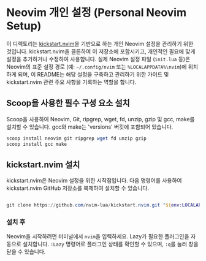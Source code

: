 # Neovim 개인 설정 (Personal Neovim Setup)

이 디렉토리는 [kickstart.nvim](https://github.com/nvim-lua/kickstart.nvim)을 기반으로 하는 개인 Neovim 설정을 관리하기 위한 것입니다.
kickstart.nvim을 클론하여 이 저장소에 포함시키고, 개인적인 필요에 맞게 설정을 추가하거나 수정하여 사용합니다.
실제 Neovim 설정 파일 (`init.lua` 등)은 Neovim의 표준 설정 경로 (예: `~/.config/nvim` 또는 `%LOCALAPPDATA%\nvim`)에 위치하게 되며, 이 README는 해당 설정을 구축하고 관리하기 위한 가이드 및 kickstart.nvim 관련 주요 사항을 기록하는 역할을 합니다.

## Scoop을 사용한 필수 구성 요소 설치

Scoop을 사용하여 Neovim, Git, ripgrep, wget, fd, unzip, gzip 및 gcc, make를 설치할 수 있습니다. gcc와 make는 'versions' 버킷에 포함되어 있습니다.

```powershell
scoop install neovim git ripgrep wget fd unzip gzip
scoop install gcc make
```


## kickstart.nvim 설치

kickstart.nvim은 Neovim 설정을 위한 시작점입니다. 다음 명령어를 사용하여 kickstart.nvim GitHub 저장소를 복제하여 설치할 수 있습니다.

```powershell

git clone https://github.com/nvim-lua/kickstart.nvim.git "${env:LOCALAPPDATA}\nvim"
```

### 설치 후

Neovim을 시작하려면 터미널에서 `nvim`을 입력하세요. Lazy가 필요한 플러그인을 자동으로 설치합니다. `:Lazy` 명령어로 플러그인 상태를 확인할 수 있으며, `:q`를 눌러 창을 닫을 수 있습니다.
